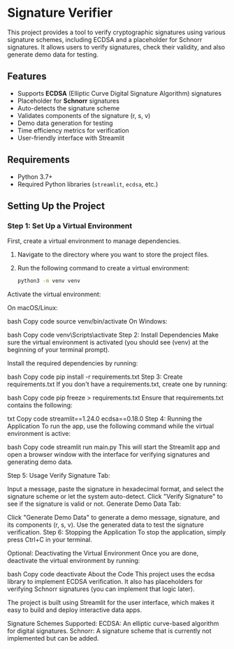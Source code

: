 # Signature Verifier

This project provides a tool to verify cryptographic signatures using various signature schemes, including ECDSA and a placeholder for Schnorr signatures. It allows users to verify signatures, check their validity, and also generate demo data for testing.

## Features

- Supports **ECDSA** (Elliptic Curve Digital Signature Algorithm) signatures
- Placeholder for **Schnorr** signatures
- Auto-detects the signature scheme
- Validates components of the signature (r, s, v)
- Demo data generation for testing
- Time efficiency metrics for verification
- User-friendly interface with Streamlit

## Requirements

- Python 3.7+
- Required Python libraries (`streamlit`, `ecdsa`, etc.)

## Setting Up the Project

### Step 1: Set Up a Virtual Environment

First, create a virtual environment to manage dependencies.

1. Navigate to the directory where you want to store the project files.
   
2. Run the following command to create a virtual environment:

   ```bash
   python3 -m venv venv
Activate the virtual environment:

On macOS/Linux:

bash
Copy code
source venv/bin/activate
On Windows:

bash
Copy code
venv\Scripts\activate
Step 2: Install Dependencies
Make sure the virtual environment is activated (you should see (venv) at the beginning of your terminal prompt).

Install the required dependencies by running:

bash
Copy code
pip install -r requirements.txt
Step 3: Create requirements.txt
If you don't have a requirements.txt, create one by running:

bash
Copy code
pip freeze > requirements.txt
Ensure that requirements.txt contains the following:

txt
Copy code
streamlit==1.24.0
ecdsa==0.18.0
Step 4: Running the Application
To run the app, use the following command while the virtual environment is active:

bash
Copy code
streamlit run main.py
This will start the Streamlit app and open a browser window with the interface for verifying signatures and generating demo data.

Step 5: Usage
Verify Signature Tab:

Input a message, paste the signature in hexadecimal format, and select the signature scheme or let the system auto-detect.
Click "Verify Signature" to see if the signature is valid or not.
Generate Demo Data Tab:

Click "Generate Demo Data" to generate a demo message, signature, and its components (r, s, v).
Use the generated data to test the signature verification.
Step 6: Stopping the Application
To stop the application, simply press Ctrl+C in your terminal.

Optional: Deactivating the Virtual Environment
Once you are done, deactivate the virtual environment by running:

bash
Copy code
deactivate
About the Code
This project uses the ecdsa library to implement ECDSA verification. It also has placeholders for verifying Schnorr signatures (you can implement that logic later).

The project is built using Streamlit for the user interface, which makes it easy to build and deploy interactive data apps.

Signature Schemes Supported:
ECDSA: An elliptic curve-based algorithm for digital signatures.
Schnorr: A signature scheme that is currently not implemented but can be added.
